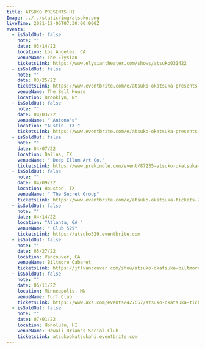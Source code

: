 ```yaml
---
title: ATSUKO PRESENTS HI
Image: ../../static/img/atsuko.png
liveTime: 2021-12-06T07:30:00.000Z
events:
  - isSoldOut: false
    note: ""
    date: 03/14/22
    location: Los Angeles, CA
    venueName: The Elysian
    ticketsLink: https://www.elysiantheater.com/shows/atsuko031422
  - isSoldOut: false
    note: ""
    date: 03/25/22
    ticketsLink: https://www.eventbrite.com/e/atsuko-okatsuka-presents-hi-tickets-267064054777
    venueName: The Bell House
    location: Brooklyn, NY
  - isSoldOut: false
    note: ""
    date: 04/03/22
    venueName: " Antone's"
    location: "Austin, TX "
    ticketsLink: https://www.eventbrite.com/e/atsuko-okatsuka-presents-hi-tickets-203388379117
  - isSoldOut: false
    note: ""
    date: 04/07/22
    location: Dallas, TX
    venueName: " Deep Ellum Art Co."
    ticketsLink: https://www.prekindle.com/event/87235-atsuko-okatsuka-dallas
  - isSoldOut: false
    note: ""
    date: 04/09/22
    location: Houston, TX
    venueName: " The Secret Group"
    ticketsLink: https://www.eventbrite.com/e/atsuko-okatsuka-tickets-210038188877
  - isSoldOut: false
    note: ""
    date: 04/14/22
    location: "Atlanta, GA "
    venueName: " Club 529"
    ticketsLink: https://atsuko529.eventbrite.com
  - isSoldOut: false
    note: ""
    date: 05/27/22
    location: Vancouver, CA
    venueName: Biltmore Cabaret
    ticketsLink: https://jflvancouver.com/show/atsuko-okatsuka-biltmore/
  - isSoldOut: false
    note: ""
    date: 06/11/22
    location: Minneapolis, MN
    venueName: Turf Club
    ticketsLink: https://www.axs.com/events/427657/atsuko-okatsuka-tickets?skin=turfclub
  - isSoldOut: false
    note: ""
    date: 07/01/22
    location: Honolulu, HI
    venueName: Hawaii Brian's Social Club
    ticketsLink: atsukookatsukahi.eventbrite.com
---
```

